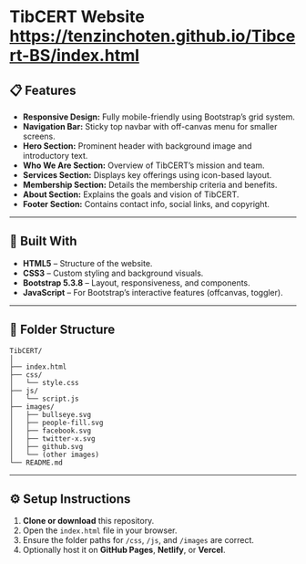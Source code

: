 # TibCERT Website  https://tenzinchoten.github.io/Tibcert-BS/index.html 

## 📋 Features

* **Responsive Design:** Fully mobile-friendly using Bootstrap’s grid system.
* **Navigation Bar:** Sticky top navbar with off-canvas menu for smaller screens.
* **Hero Section:** Prominent header with background image and introductory text.
* **Who We Are Section:** Overview of TibCERT’s mission and team.
* **Services Section:** Displays key offerings using icon-based layout.
* **Membership Section:** Details the membership criteria and benefits.
* **About Section:** Explains the goals and vision of TibCERT.
* **Footer Section:** Contains contact info, social links, and copyright.

---

## 🧱 Built With

* **HTML5** – Structure of the website.
* **CSS3** – Custom styling and background visuals.
* **Bootstrap 5.3.8** – Layout, responsiveness, and components.
* **JavaScript** – For Bootstrap’s interactive features (offcanvas, toggler).

---

## 📂 Folder Structure

```
TibCERT/
│
├── index.html
├── css/
│   └── style.css
├── js/
│   └── script.js
├── images/
│   ├── bullseye.svg
│   ├── people-fill.svg
│   ├── facebook.svg
│   ├── twitter-x.svg
│   ├── github.svg
│   └── (other images)
└── README.md
```

---

## ⚙️ Setup Instructions

1. **Clone or download** this repository.
2. Open the `index.html` file in your browser.
3. Ensure the folder paths for `/css`, `/js`, and `/images` are correct.
4. Optionally host it on **GitHub Pages**, **Netlify**, or **Vercel**.

